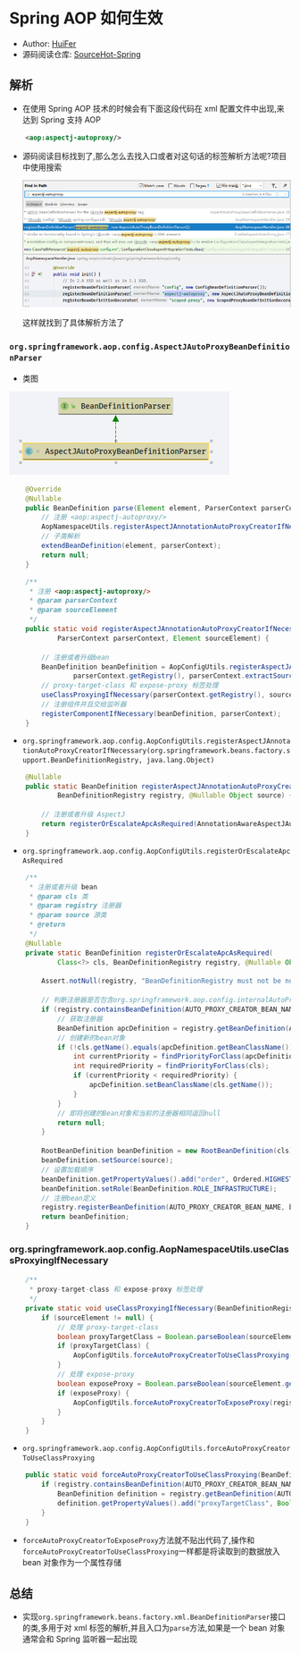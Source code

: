 # Spring AOP 如何生效

- Author: [HuiFer](https://github.com/huifer)
- 源码阅读仓库: [SourceHot-Spring](https://github.com/SourceHot/spring-framework-read)

## 解析

- 在使用 Spring AOP 技术的时候会有下面这段代码在 xml 配置文件中出现,来达到 Spring 支持 AOP

```xml
    <aop:aspectj-autoproxy/>
```

- 源码阅读目标找到了,那么怎么去找入口或者对这句话的标签解析方法呢?项目中使用搜索

  ![image-20200115083744268](../../../images/spring/image-20200115083744268.png)

  这样就找到了具体解析方法了

### `org.springframework.aop.config.AspectJAutoProxyBeanDefinitionParser`

- 类图

![image-20200115084031725](../../../images/spring/image-20200115084031725.png)

```java
    @Override
    @Nullable
    public BeanDefinition parse(Element element, ParserContext parserContext) {
        // 注册 <aop:aspectj-autoproxy/>
        AopNamespaceUtils.registerAspectJAnnotationAutoProxyCreatorIfNecessary(parserContext, element);
        // 子类解析
        extendBeanDefinition(element, parserContext);
        return null;
    }

```

```java
    /**
     * 注册 <aop:aspectj-autoproxy/>
     * @param parserContext
     * @param sourceElement
     */
    public static void registerAspectJAnnotationAutoProxyCreatorIfNecessary(
            ParserContext parserContext, Element sourceElement) {

        // 注册或者升级bean
        BeanDefinition beanDefinition = AopConfigUtils.registerAspectJAnnotationAutoProxyCreatorIfNecessary(
                parserContext.getRegistry(), parserContext.extractSource(sourceElement));
        // proxy-target-class 和 expose-proxy 标签处理
        useClassProxyingIfNecessary(parserContext.getRegistry(), sourceElement);
        // 注册组件并且交给监听器
        registerComponentIfNecessary(beanDefinition, parserContext);
    }

```

- `org.springframework.aop.config.AopConfigUtils.registerAspectJAnnotationAutoProxyCreatorIfNecessary(org.springframework.beans.factory.support.BeanDefinitionRegistry, java.lang.Object)`

```java
    @Nullable
    public static BeanDefinition registerAspectJAnnotationAutoProxyCreatorIfNecessary(
            BeanDefinitionRegistry registry, @Nullable Object source) {

        // 注册或者升级 AspectJ
        return registerOrEscalateApcAsRequired(AnnotationAwareAspectJAutoProxyCreator.class, registry, source);
    }

```

- `org.springframework.aop.config.AopConfigUtils.registerOrEscalateApcAsRequired`

```java
    /**
     * 注册或者升级 bean
     * @param cls 类
     * @param registry 注册器
     * @param source 源类
     * @return
     */
    @Nullable
    private static BeanDefinition registerOrEscalateApcAsRequired(
            Class<?> cls, BeanDefinitionRegistry registry, @Nullable Object source) {

        Assert.notNull(registry, "BeanDefinitionRegistry must not be null");

        // 判断注册器是否包含org.springframework.aop.config.internalAutoProxyCreator
        if (registry.containsBeanDefinition(AUTO_PROXY_CREATOR_BEAN_NAME)) {
            // 获取注册器
            BeanDefinition apcDefinition = registry.getBeanDefinition(AUTO_PROXY_CREATOR_BEAN_NAME);
            // 创建新的bean对象
            if (!cls.getName().equals(apcDefinition.getBeanClassName())) {
                int currentPriority = findPriorityForClass(apcDefinition.getBeanClassName());
                int requiredPriority = findPriorityForClass(cls);
                if (currentPriority < requiredPriority) {
                    apcDefinition.setBeanClassName(cls.getName());
                }
            }
            // 即将创建的Bean对象和当前的注册器相同返回null
            return null;
        }

        RootBeanDefinition beanDefinition = new RootBeanDefinition(cls);
        beanDefinition.setSource(source);
        // 设置加载顺序
        beanDefinition.getPropertyValues().add("order", Ordered.HIGHEST_PRECEDENCE);
        beanDefinition.setRole(BeanDefinition.ROLE_INFRASTRUCTURE);
        // 注册bean定义
        registry.registerBeanDefinition(AUTO_PROXY_CREATOR_BEAN_NAME, beanDefinition);
        return beanDefinition;
    }

```

### org.springframework.aop.config.AopNamespaceUtils.useClassProxyingIfNecessary

```java
    /**
     * proxy-target-class 和 expose-proxy 标签处理
     */
    private static void useClassProxyingIfNecessary(BeanDefinitionRegistry registry, @Nullable Element sourceElement) {
        if (sourceElement != null) {
            // 处理 proxy-target-class
            boolean proxyTargetClass = Boolean.parseBoolean(sourceElement.getAttribute(PROXY_TARGET_CLASS_ATTRIBUTE));
            if (proxyTargetClass) {
                AopConfigUtils.forceAutoProxyCreatorToUseClassProxying(registry);
            }
            // 处理 expose-proxy
            boolean exposeProxy = Boolean.parseBoolean(sourceElement.getAttribute(EXPOSE_PROXY_ATTRIBUTE));
            if (exposeProxy) {
                AopConfigUtils.forceAutoProxyCreatorToExposeProxy(registry);
            }
        }
    }

```

- `org.springframework.aop.config.AopConfigUtils.forceAutoProxyCreatorToUseClassProxying`

```java
    public static void forceAutoProxyCreatorToUseClassProxying(BeanDefinitionRegistry registry) {
        if (registry.containsBeanDefinition(AUTO_PROXY_CREATOR_BEAN_NAME)) {
            BeanDefinition definition = registry.getBeanDefinition(AUTO_PROXY_CREATOR_BEAN_NAME);
            definition.getPropertyValues().add("proxyTargetClass", Boolean.TRUE);
        }
    }

```

- `forceAutoProxyCreatorToExposeProxy`方法就不贴出代码了,操作和`forceAutoProxyCreatorToUseClassProxying`一样都是将读取到的数据放入 bean 对象作为一个属性存储

## 总结

- 实现`org.springframework.beans.factory.xml.BeanDefinitionParser`接口的类,多用于对 xml 标签的解析,并且入口为`parse`方法,如果是一个 bean 对象通常会和 Spring 监听器一起出现
